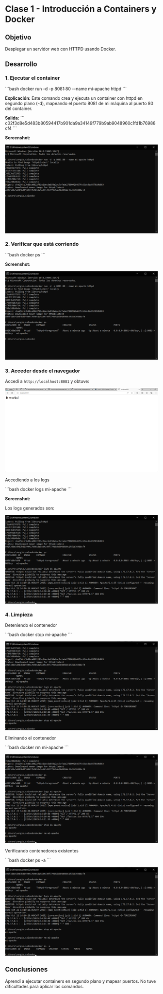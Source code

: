 # Clase 1 - Introducción a Containers y Docker

## Objetivo

Desplegar un servidor web con HTTPD usando Docker.

## Desarrollo

### 1. Ejecutar el container

\`\`\`bash
docker run -d -p 8081:80 --name mi-apache httpd
\`\`\`

**Explicación:** Este comando crea y ejecuta un container con httpd en segundo plano (-d), mapeando el puerto 8081 de mi máquina al puerto 80 del container.

**Salida:**
\`\`\`
c02f3d8e5d483b80594417b901da9a34149f779b9ab9048960c1fd1b76988cf4
\`\`\`

**Screenshot:**

![Container creado](screenshots/docker-run.png)

### 2. Verificar que está corriendo

\`\`\`bash
docker ps
\`\`\`

**Screenshot:**

![Container corriendo](screenshots/docker-ps.png)

### 3. Acceder desde el navegador

Accedí a `http://localhost:8081` y obtuve:

![Httpd funcionando](screenshots/httpd-browser.png)

Accediendo a los logs

\`\`\`bash
docker logs mi-apache
\`\`\`

**Screenshot:**

Los logs generados son:

![Mostrando logs](screenshots/docker-logs.png)

### 4. Limpieza

Deteniendo el contenedor

\`\`\`bash
docker stop mi-apache
\`\`\`

![Deteniendo contenedor](screenshots/docker-stop.png)

Eliminando el contenedor

\`\`\`bash
docker rm mi-apache
\`\`\`

![Eliminando contenedor](screenshots/docker-rm.png)

Verificando contenedores existentes

\`\`\`bash
docker ps -a
\`\`\`

![Contenedores](screenshots/docker-ps-a.png)

## Conclusiones

Aprendí a ejecutar containers en segundo plano y mapear puertos.
No tuve dificultades para aplicar los comandos.